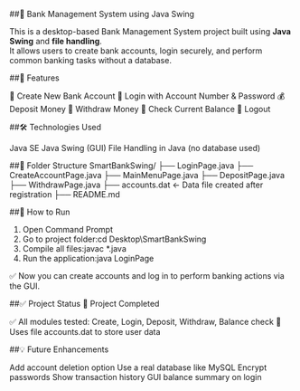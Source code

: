 ##🏦 Bank Management System using Java Swing

This is a desktop-based Bank Management System project built using **Java Swing** and **file handling**.  
It allows users to create bank accounts, login securely, and perform common banking tasks without a database.

##🚀 Features

🧾 Create New Bank Account
🔐 Login with Account Number & Password
💰 Deposit Money
💸 Withdraw Money
👀 Check Current Balance
🔁 Logout

##🛠 Technologies Used

Java SE
Java Swing (GUI)
File Handling in Java (no database used)

##📁 Folder Structure
SmartBankSwing/ ├── LoginPage.java 
                ├── CreateAccountPage.java 
                ├── MainMenuPage.java 
                ├── DepositPage.java 
                ├── WithdrawPage.java
                ├── accounts.dat   ← Data file created after registration 
                ├── README.md

##📌 How to Run

1. Open Command Prompt 
2. Go to project folder:cd Desktop\SmartBankSwing
3. Compile all files:javac *.java
4. Run the application:java LoginPage

✅ Now you can create accounts and log in to perform banking actions via the GUI.

##✅ Project Status
🎯 Project Completed

✅ All modules tested: Create, Login, Deposit, Withdraw, Balance check
📁 Uses file accounts.dat to store user data


##💡 Future Enhancements

Add account deletion option
Use a real database like MySQL
Encrypt passwords
Show transaction history
GUI balance summary on login